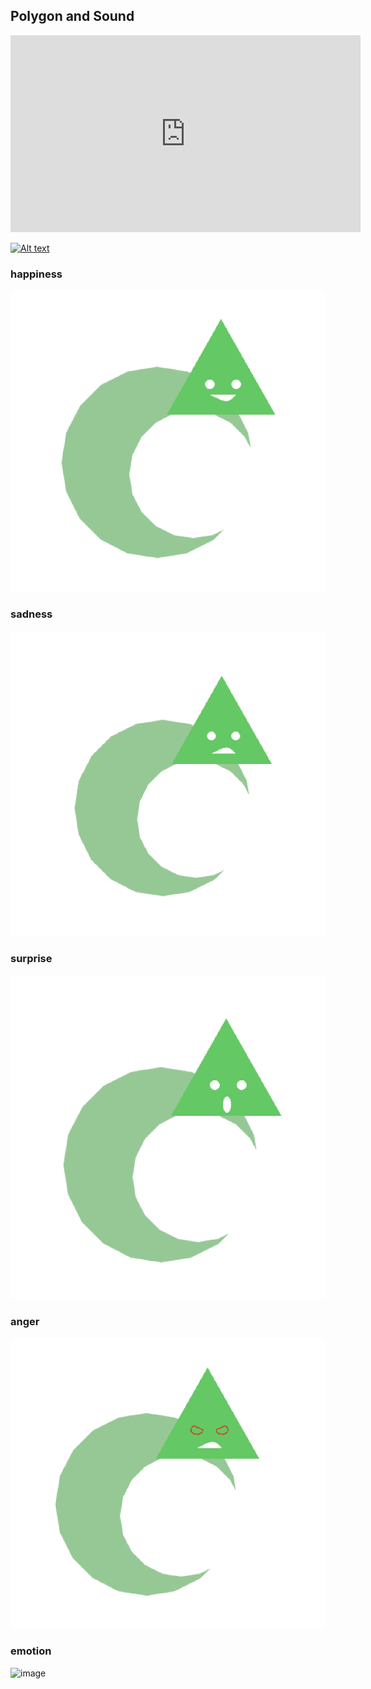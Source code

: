 ## Polygon and Sound

<iframe width="560" height="315" 
src="https://www.youtube.com/embed/_HRQ58U0LXA" frameborder="0"
allowfullscreen></iframe>

[![Alt text](https://img.youtube.com/vi/VID/0.jpg)](https://www.youtube.com/watch?v=VID)

### happiness
![image](https://github.com/EffieSong/openframeworks/raw/master/Assignment_4/happiness.png)
### sadness
![image](https://github.com/EffieSong/openframeworks/raw/master/Assignment_4/sadness.png)
### surprise
![image](https://github.com/EffieSong/openframeworks/raw/master/Assignment_4/surprise.png)
### anger
![image](https://github.com/EffieSong/openframeworks/raw/master/Assignment_4/anger.png)
### emotion
![image](https://github.com/EffieSong/openframeworks/raw/master/Assignment_4/emotion.gif)


